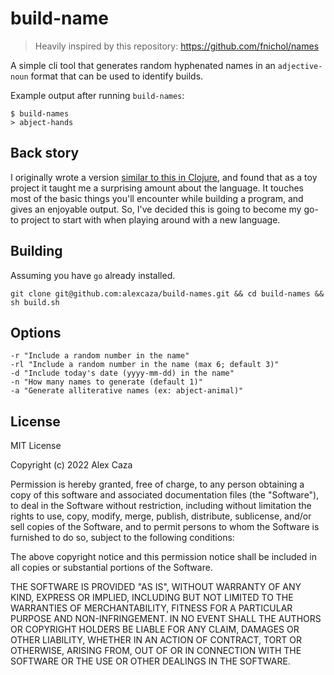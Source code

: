 # build-name

> Heavily inspired by this repository: https://github.com/fnichol/names

A simple cli tool that generates random hyphenated names in an `adjective-noun` format that can be used to identify builds.

Example output after running `build-names`:

```
$ build-names
> abject-hands
```

## Back story

I originally wrote a version [similar to this in Clojure](https://github.com/graingiant/build-names), and found that as a toy project it taught me a surprising amount about the language. It touches most of the basic things you'll encounter while building a program, and gives an enjoyable output. So, I've decided this is going to become my go-to project to start with when playing around with a new language.

## Building

Assuming you have `go` already installed.

`git clone git@github.com:alexcaza/build-names.git && cd build-names && sh build.sh`

## Options

```
-r "Include a random number in the name"
-rl "Include a random number in the name (max 6; default 3)"
-d "Include today's date (yyyy-mm-dd) in the name"
-n "How many names to generate (default 1)"
-a "Generate alliterative names (ex: abject-animal)"
```

## License

MIT License

Copyright (c) 2022 Alex Caza

Permission is hereby granted, free of charge, to any person obtaining a copy
of this software and associated documentation files (the "Software"), to deal
in the Software without restriction, including without limitation the rights
to use, copy, modify, merge, publish, distribute, sublicense, and/or sell
copies of the Software, and to permit persons to whom the Software is
furnished to do so, subject to the following conditions:

The above copyright notice and this permission notice shall be included in all
copies or substantial portions of the Software.

THE SOFTWARE IS PROVIDED "AS IS", WITHOUT WARRANTY OF ANY KIND, EXPRESS OR
IMPLIED, INCLUDING BUT NOT LIMITED TO THE WARRANTIES OF MERCHANTABILITY,
FITNESS FOR A PARTICULAR PURPOSE AND NON-INFRINGEMENT. IN NO EVENT SHALL THE
AUTHORS OR COPYRIGHT HOLDERS BE LIABLE FOR ANY CLAIM, DAMAGES OR OTHER
LIABILITY, WHETHER IN AN ACTION OF CONTRACT, TORT OR OTHERWISE, ARISING FROM,
OUT OF OR IN CONNECTION WITH THE SOFTWARE OR THE USE OR OTHER DEALINGS IN THE
SOFTWARE.
